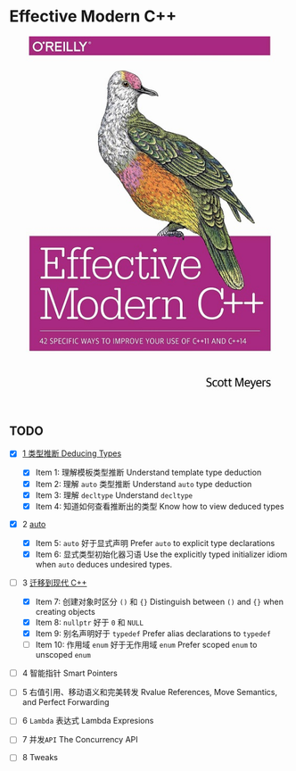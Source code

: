 # Effective Modern C++

![img](https://raw.githubusercontent.com/Ubpa/ImgBed/master/Note/Cpp/EffectiveModernCpp/s27951196.jpg)

## TODO

- [x] [1 类型推断 Deducing Types](https://github.com/Ubpa/Note/blob/master/Cpp/EffectiveModernCpp/notes/C1.md) 
  - [x] Item 1: 理解模板类型推断 Understand template type deduction
  - [x] Item 2: 理解 `auto` 类型推断 Understand `auto` type deduction
  - [x] Item 3: 理解 `decltype` Understand `decltype` 
  - [x] Item 4: 知道如何查看推断出的类型 Know how to view deduced types
- [x] 2 [auto](https://github.com/Ubpa/Note/blob/master/Cpp/EffectiveModernCpp/notes/C2.md) 
  - [x] Item 5: `auto` 好于显式声明 Prefer `auto` to explicit type declarations 
  - [x] Item 6: 显式类型初始化器习语 Use the explicitly typed initializer idiom when `auto` deduces undesired types. 
- [ ] 3 [迁移到现代 C++](https://github.com/Ubpa/Note/blob/master/Cpp/EffectiveModernCpp/notes/C3.md) 
  - [x] Item 7: 创建对象时区分 `()` 和 `{}` Distinguish between `()` and `{}` when creating objects 
  - [x] Item 8: `nullptr` 好于 `0` 和 `NULL` 
  - [x] Item 9: 别名声明好于 `typedef` Prefer alias declarations to `typedef` 
  - [ ] Item 10: 作用域 `enum` 好于无作用域 `enum`  Prefer scoped `enum` to unscoped `enum` 
- [ ] 4 智能指针 Smart Pointers
- [ ] 5 右值引用、移动语义和完美转发 Rvalue References, Move Semantics, and Perfect Forwarding
- [ ] 6 `Lambda` 表达式 Lambda Expresions
- [ ] 7 并发`API` The Concurrency API
- [ ] 8 Tweaks

